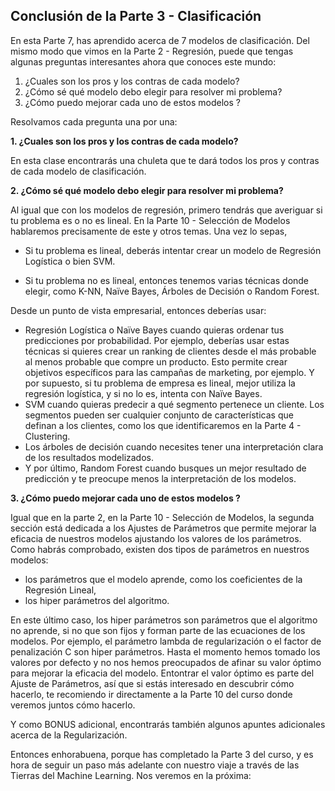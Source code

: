 ## Conclusión de la Parte 3 - Clasificación

En esta Parte 7, has aprendido acerca de 7 modelos de clasificación. Del mismo modo que vimos en la Parte 2 - Regresión, puede que tengas algunas preguntas interesantes ahora que conoces este mundo:

1. ¿Cuales son los pros y los contras de cada modelo?
2. ¿Cómo sé qué modelo debo elegir para resolver mi problema?
3. ¿Cómo puedo mejorar cada uno de estos modelos ?

Resolvamos cada pregunta una por una:

**1. ¿Cuales son los pros y los contras de cada modelo?**

En esta clase encontrarás una chuleta que te dará todos los pros y contras de cada modelo de clasificación.

**2. ¿Cómo sé qué modelo debo elegir para resolver mi problema?**

Al igual que con los modelos de regresión, primero tendrás que averiguar si tu problema es o no es lineal. En la Parte 10 - Selección de Modelos hablaremos precisamente de este y otros temas. Una vez lo sepas,

- Si tu problema es lineal, deberás intentar crear un modelo de Regresión Logística o bien SVM.

- Si tu problema no es lineal, entonces tenemos varias técnicas donde elegir, como K-NN, Naïve Bayes, Árboles de Decisión o Random Forest.

Desde un punto de vista empresarial, entonces deberías usar:

- Regresión Logística o Naïve Bayes cuando quieras ordenar tus predicciones por probabilidad. Por ejemplo, deberías usar estas técnicas si quieres crear un ranking de clientes desde el más probable al menos probable que compre un producto. Esto permite crear objetivos específicos para las campañas de marketing, por ejemplo. Y por supuesto, si tu problema de empresa es lineal, mejor utiliza la regresión logística, y si no lo es, intenta con Naïve Bayes.
- SVM cuando quieras predecir a qué segmento pertenece un cliente. Los segmentos pueden ser cualquier conjunto de características que definan a los clientes, como los que identificaremos en la Parte 4 - Clustering.
- Los árboles de decisión cuando necesites tener una interpretación clara de los resultados modelizados.
- Y por último, Random Forest cuando busques un mejor resultado de predicción y te preocupe menos la interpretación de los modelos.

**3. ¿Cómo puedo mejorar cada uno de estos modelos ?**

Igual que en la parte 2, en la Parte 10 - Selección de Modelos, la segunda sección está dedicada a los Ajustes de Parámetros que permite mejorar la eficacia de nuestros modelos ajustando los valores de los parámetros. Como habrás comprobado, existen dos tipos de parámetros en nuestros modelos:

- los parámetros que el modelo aprende, como los coeficientes de la Regresión Lineal,
- los hiper parámetros del algoritmo.

En este último caso, los hiper parámetros son parámetros que el algoritmo no aprende, si no que son fijos y forman parte de las ecuaciones de los modelos. Por ejemplo, el parámetro lambda de regularización o el factor de penalización C son hiper parámetros. Hasta el momento hemos tomado los valores por defecto y no nos hemos preocupados de afinar su valor óptimo para mejorar la eficacia del modelo. Entontrar el valor óptimo es parte del Ajuste de Parámetros, así que si estás interesado en descubrir cómo hacerlo, te recomiendo ir directamente a la Parte 10 del curso donde veremos juntos cómo hacerlo.

Y como BONUS adicional, encontrarás también algunos apuntes adicionales acerca de la Regularización.

Entonces enhorabuena, porque has completado la Parte 3 del curso, y es hora de seguir un paso más adelante con nuestro viaje a través de las Tierras del Machine Learning. Nos veremos en la próxima: